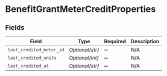 # BenefitGrantMeterCreditProperties


## Fields

| Field                    | Type                     | Required                 | Description              |
| ------------------------ | ------------------------ | ------------------------ | ------------------------ |
| `last_credited_meter_id` | *Optional[str]*          | :heavy_minus_sign:       | N/A                      |
| `last_credited_units`    | *Optional[int]*          | :heavy_minus_sign:       | N/A                      |
| `last_credited_at`       | *Optional[str]*          | :heavy_minus_sign:       | N/A                      |